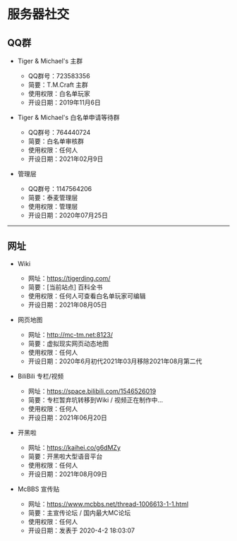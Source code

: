 # 服务器社交

## QQ群

- Tiger & Michael's 主群
  - QQ群号：723583356
  - 简要：T.M.Craft 主群
  - 使用权限：白名单玩家
  - 开设日期：2019年11月6日

- Tiger & Michael's 白名单申请等待群
  - QQ群号：764440724
  - 简要：白名单审核群
  - 使用权限：任何人
  - 开设日期：2021年02月9日

- 管理层
  - QQ群号：1147564206
  - 简要：泰麦管理层
  - 使用权限：管理层
  - 开设日期：2020年07月25日

----

## 网址

- Wiki
  - 网址：https://tigerding.com/
  - 简要：[当前站点] 百科全书
  - 使用权限：任何人可查看白名单玩家可编辑
  - 开设日期：2021年08月05日

- 网页地图
  - 网址：http://mc-tm.net:8123/
  - 简要：虚拟现实网页动态地图
  - 使用权限：任何人
  - 开设日期：2020年6月初代2021年03月移除2021年08月第二代

- BiliBili 专栏/视频
  - 网址：https://space.bilibili.com/1546526019
  - 简要：专栏暂弃坑转移到Wiki / 视频正在制作中...
  - 使用权限：任何人
  - 开设日期：2021年06月20日

- 开黑啦
  - 网址：https://kaihei.co/g6dMZy
  - 简要：开黑啦大型语音平台
  - 使用权限：任何人
  - 开设日期：2021年08月09日

- McBBS 宣传贴
  - 网址：https://www.mcbbs.net/thread-1006613-1-1.html
  - 简要：主宣传论坛 / 国内最大MC论坛
  - 使用权限：任何人
  - 开设日期：发表于 2020-4-2 18:03:07